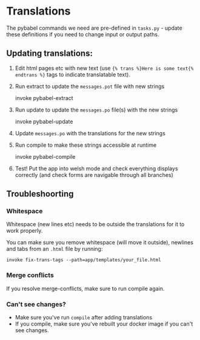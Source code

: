 # Translations
The pybabel commands we need are pre-defined in `tasks.py` - update these definitions if you need to change input or output paths.

## Updating translations:

1. Edit html pages etc with new text (use `{% trans %}Here is some text{% endtrans %}` tags to indicate translatable text).
2. Run extract to update the `messages.pot` file with new strings

    invoke pybabel-extract

3. Run update to update the `messages.po` file(s) with the new strings

    invoke pybabel-update

4. Update `messages.po` with the translations for the new strings
5. Run compile to make these strings accessible at runtime

    invoke pybabel-compile

6. Test! Put the app into welsh mode and check everything displays correctly (and check forms are navigable through all branches)

## Troubleshoorting

### Whitespace
Whitespace (new lines etc) needs to be outside the translations for it to work properly.

You can make sure you remove whitespace (will move it outside), newlines and tabs from an `.html` file by running:

    invoke fix-trans-tags --path=app/templates/your_file.html

### Merge conflicts
If you resolve merge-conflicts, make sure to run compile again.

### Can't see changes?
* Make sure you've run `compile` after adding translations
* If you compile, make sure you've rebuilt your docker image if you can't see changes.
